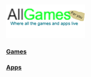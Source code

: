 <html>
<body>
<img src = Games.png>
<H3><a href = "Gamespg1.md">Games</a></H3>
<H3><a href = "Appspg1.md">Apps</a></H3>
</body>
</html>
